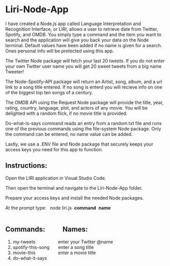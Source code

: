  # Liri-Node-App

I have created a Node.js app called Language Interpretation and Recognition Interface, or LIRI, allows a user to retrieve date from Twitter, Spotify, and OMDB.  You simply type a command and the item you want to search and the application will give you back your data on the Node terminal.  Default values have been added if no name is given for a search.  Ones personal info will be protected using this app.

The Twitter Node package will fetch your last 20 tweets. If you do not enter your own Twitter user name you will get 20 sweet tweets from a big name Tweeter!

The Node-Spotify-API package will return an Artist, song, album, and a url link to a song title entered. If no song is enterd you will recieve info on one of the biggest top ten songs of a century.

The OMDB API using the Request Node package will provide the title, year, rating, country, language, plot, and actors of any movie.  You will be delighted with a random flick, if no movie title is provided.

Do-what-is-says command reads an entry from a random.txt file and runs one of the previous commands using the file-system Node package.  Only the command can be entered, no name value can be added.

Lastly, we use a .ENV file and Node  package that securely keeps your access keys you need for this app to function. 

## Instructions:

Open the LIRI application in Visual Studio Code.

Then open the terminal and navigate to the Liri-Node-App folder.

Prepare your access keys and install the needed Node packages.

At the prompt type: &nbsp; node liri.js &nbsp;**command** &nbsp;**name**
<br><br>

Commands:&nbsp;&nbsp;&nbsp;&nbsp;&nbsp;&nbsp;&nbsp;&nbsp;&nbsp;&nbsp;&nbsp;Names:
---------------------------------------------------
1. my-tweets&nbsp;&nbsp;&nbsp;&nbsp;&nbsp;&nbsp;&nbsp;&nbsp;&nbsp;&nbsp;&nbsp;&nbsp;&nbsp;&nbsp;&nbsp;&nbsp;&nbsp;&nbsp;enter your Twitter @name
2. spotify-this-song&nbsp;&nbsp;&nbsp;&nbsp;&nbsp;&nbsp;&nbsp;enter a song title
3. movie-this&nbsp;&nbsp;&nbsp;&nbsp;&nbsp;&nbsp;&nbsp;&nbsp;&nbsp;&nbsp;&nbsp;&nbsp;&nbsp;&nbsp;&nbsp;&nbsp;&nbsp;&nbsp;enter a movie title
4. do-what-it-says